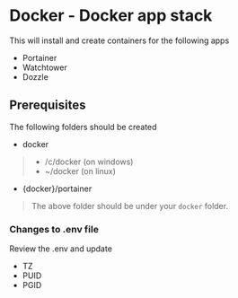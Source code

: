 # Docker - Docker app stack
This will install and create containers for the following apps
- Portainer
- Watchtower
- Dozzle

## Prerequisites
The following folders should be created
- docker
> - /c/docker (on windows)
> - ~/docker (on linux)
- {docker}/portainer
> The above folder should be under your `docker` folder.

### Changes to .env file
Review the .env and update
- TZ
- PUID
- PGID
